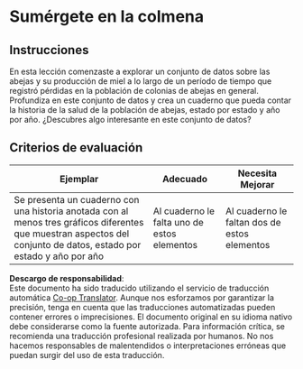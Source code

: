 <!--
CO_OP_TRANSLATOR_METADATA:
{
  "original_hash": "680419753c086eef51be86607c623945",
  "translation_date": "2025-08-24T22:41:57+00:00",
  "source_file": "3-Data-Visualization/12-visualization-relationships/assignment.md",
  "language_code": "es"
}
-->
# Sumérgete en la colmena

## Instrucciones

En esta lección comenzaste a explorar un conjunto de datos sobre las abejas y su producción de miel a lo largo de un período de tiempo que registró pérdidas en la población de colonias de abejas en general. Profundiza en este conjunto de datos y crea un cuaderno que pueda contar la historia de la salud de la población de abejas, estado por estado y año por año. ¿Descubres algo interesante en este conjunto de datos?

## Criterios de evaluación

| Ejemplar                                                                                                                                                 | Adecuado                                 | Necesita Mejorar                         |
| -------------------------------------------------------------------------------------------------------------------------------------------------------- | ---------------------------------------- | ---------------------------------------- |
| Se presenta un cuaderno con una historia anotada con al menos tres gráficos diferentes que muestran aspectos del conjunto de datos, estado por estado y año por año | Al cuaderno le falta uno de estos elementos | Al cuaderno le faltan dos de estos elementos |

**Descargo de responsabilidad**:  
Este documento ha sido traducido utilizando el servicio de traducción automática [Co-op Translator](https://github.com/Azure/co-op-translator). Aunque nos esforzamos por garantizar la precisión, tenga en cuenta que las traducciones automatizadas pueden contener errores o imprecisiones. El documento original en su idioma nativo debe considerarse como la fuente autorizada. Para información crítica, se recomienda una traducción profesional realizada por humanos. No nos hacemos responsables de malentendidos o interpretaciones erróneas que puedan surgir del uso de esta traducción.